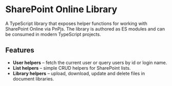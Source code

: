 # SharePoint Online Library

A TypeScript library that exposes helper functions for working with SharePoint Online
via PnPjs. The library is authored as ES modules and can be consumed in modern
TypeScript projects.

## Features

- **User helpers** – fetch the current user or query users by id or login name.
- **List helpers** – simple CRUD helpers for SharePoint lists.
- **Library helpers** – upload, download, update and delete files in document libraries.
